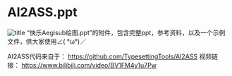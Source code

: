 # AI2ASS.ppt
![title](/AI2ASS.ppt\preview_img\titlePicture.png)
“快乐Aegisub绘图.ppt”的附件，包含完整ppt，参考资料，以及一个示例文件，供大家使用∠( °ω°)／ 

AI2ASS代码来自于：
https://github.com/TypesettingTools/AI2ASS
视频链接：
https://www.bilibili.com/video/BV1FM4y1u7Pw
